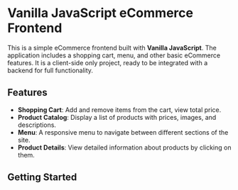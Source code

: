 # Vanilla JavaScript eCommerce Frontend

This is a simple eCommerce frontend built with **Vanilla JavaScript**. The application includes a shopping cart, menu, and other basic eCommerce features. It is a client-side only project, ready to be integrated with a backend for full functionality.

## Features

- **Shopping Cart**: Add and remove items from the cart, view total price.
- **Product Catalog**: Display a list of products with prices, images, and descriptions.
- **Menu**: A responsive menu to navigate between different sections of the site.
- **Product Details**: View detailed information about products by clicking on them.

## Getting Started
